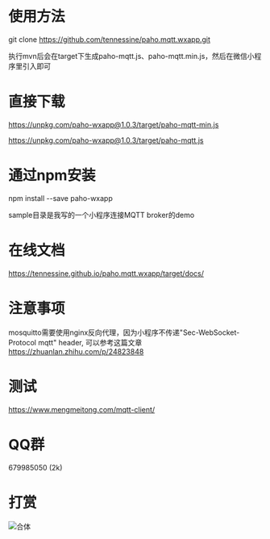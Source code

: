 # 使用方法

git clone https://github.com/tennessine/paho.mqtt.wxapp.git

执行mvn后会在target下生成paho-mqtt.js、paho-mqtt.min.js，然后在微信小程序里引入即可

# 直接下载
https://unpkg.com/paho-wxapp@1.0.3/target/paho-mqtt-min.js

https://unpkg.com/paho-wxapp@1.0.3/target/paho-mqtt.js

# 通过npm安装

npm install --save paho-wxapp

sample目录是我写的一个小程序连接MQTT broker的demo

# 在线文档
https://tennessine.github.io/paho.mqtt.wxapp/target/docs/

# 注意事项
mosquitto需要使用nginx反向代理，因为小程序不传递"Sec-WebSocket-Protocol mqtt" header, 可以参考这篇文章 https://zhuanlan.zhihu.com/p/24823848 

# 测试
https://www.mengmeitong.com/mqtt-client/

# QQ群
679985050 (2k)

# 打赏
![合体](https://www.gekongfei.com/wp-content/uploads/2018/03/pay.png)
